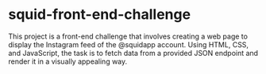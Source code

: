 # squid-front-end-challenge
This project is a front-end challenge that involves creating a web page to display the Instagram feed of the @squidapp account. Using HTML, CSS, and JavaScript, the task is to fetch data from a provided JSON endpoint and render it in a visually appealing way.
